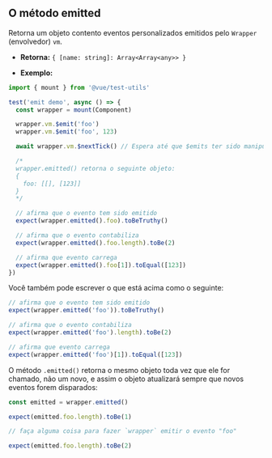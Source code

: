 ## O método emitted

Retorna um objeto contento eventos personalizados emitidos pelo `Wrapper` (envolvedor) `vm`.

- **Retorna:** `{ [name: string]: Array<Array<any>> }`

- **Exemplo:**

```js
import { mount } from '@vue/test-utils'

test('emit demo', async () => {
  const wrapper = mount(Component)

  wrapper.vm.$emit('foo')
  wrapper.vm.$emit('foo', 123)

  await wrapper.vm.$nextTick() // Espera até que $emits ter sido manipulado

  /*
  wrapper.emitted() retorna o seguinte objeto:
  {
    foo: [[], [123]]
  }
  */

  // afirma que o evento tem sido emitido
  expect(wrapper.emitted().foo).toBeTruthy()

  // afirma que o evento contabiliza
  expect(wrapper.emitted().foo.length).toBe(2)

  // afirma que evento carrega
  expect(wrapper.emitted().foo[1]).toEqual([123])
})
```

Você também pode escrever o que está acima como o seguinte:

```js
// afirma que o evento tem sido emitido
expect(wrapper.emitted('foo')).toBeTruthy()

// afirma que o evento contabiliza
expect(wrapper.emitted('foo').length).toBe(2)

// afirma que evento carrega
expect(wrapper.emitted('foo')[1]).toEqual([123])
```

O método `.emitted()` retorna o mesmo objeto toda vez que ele for chamado, não um novo, e assim o objeto atualizará sempre que novos eventos forem disparados:

```js
const emitted = wrapper.emitted()

expect(emitted.foo.length).toBe(1)

// faça alguma coisa para fazer `wrapper` emitir o evento "foo"

expect(emitted.foo.length).toBe(2)
```
